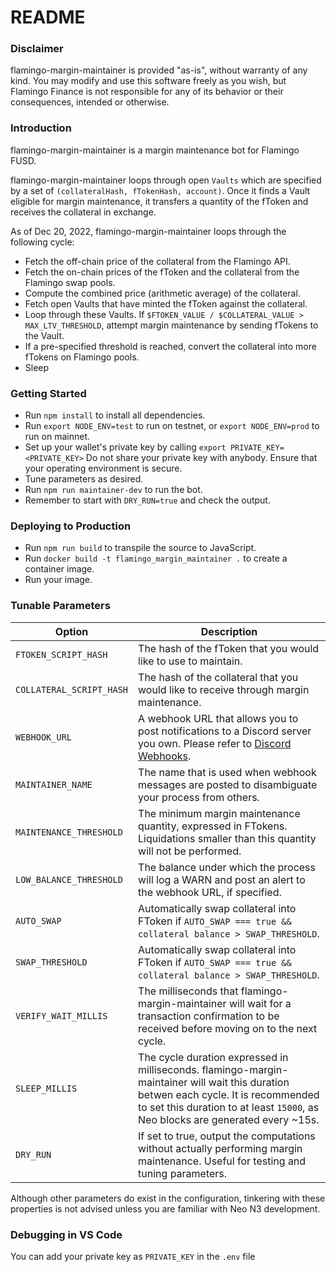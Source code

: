 # README #

### Disclaimer ###
flamingo-margin-maintainer is provided "as-is", without warranty of any kind. You may modify and use this software freely as you wish, but Flamingo Finance is not responsible for any of its behavior or their consequences, intended or otherwise.

### Introduction ###
flamingo-margin-maintainer is a margin maintenance bot for Flamingo FUSD.

flamingo-margin-maintainer loops through open `Vaults` which are specified by a set of `(collateralHash, fTokenHash, account)`. Once it finds a Vault eligible for margin maintenance, it transfers a quantity of the fToken and receives the collateral in exchange.

As of Dec 20, 2022, flamingo-margin-maintainer loops through the following cycle: 
*  Fetch the off-chain price of the collateral from the Flamingo API.
*  Fetch the on-chain prices of the fToken and the collateral from the Flamingo swap pools.
*  Compute the combined price (arithmetic average) of the collateral.
*  Fetch open Vaults that have minted the fToken against the collateral.
*  Loop through these Vaults. If `$FTOKEN_VALUE / $COLLATERAL_VALUE > MAX_LTV_THRESHOLD`, attempt margin maintenance by sending fTokens to the Vault.
*  If a pre-specified threshold is reached, convert the collateral into more fTokens on Flamingo pools.
*  Sleep

### Getting Started ###
*  Run `npm install` to install all dependencies.
*  Run `export NODE_ENV=test` to run on testnet, or `export NODE_ENV=prod` to run on mainnet.
*  Set up your wallet's private key by calling `export PRIVATE_KEY=<PRIVATE_KEY>` Do not share your private key with anybody. Ensure that your operating environment is secure.
*  Tune parameters as desired.
*  Run `npm run maintainer-dev` to run the bot.
*  Remember to start with `DRY_RUN=true` and check the output.

### Deploying to Production ###
*  Run `npm run build` to transpile the source to JavaScript.
*  Run `docker build -t flamingo_margin_maintainer .` to create a container image.
*  Run your image.

### Tunable Parameters ###
| Option | Description |
| --- | --- |
| `FTOKEN_SCRIPT_HASH` | The hash of the fToken that you would like to use to maintain. |
| `COLLATERAL_SCRIPT_HASH` | The hash of the collateral that you would like to receive through margin maintenance. |
| `WEBHOOK_URL` | A webhook URL that allows you to post notifications to a Discord server you own. Please refer to [Discord Webhooks](https://support.discord.com/hc/en-us/articles/228383668-Intro-to-Webhooks). |
| `MAINTAINER_NAME` | The name that is used when webhook messages are posted to disambiguate your process from others. |
| `MAINTENANCE_THRESHOLD` | The minimum margin maintenance quantity, expressed in FTokens. Liquidations smaller than this quantity will not be performed. |
| `LOW_BALANCE_THRESHOLD` | The balance under which the process will log a WARN and post an alert to the webhook URL, if specified. |
| `AUTO_SWAP` | Automatically swap collateral into FToken if `AUTO_SWAP === true && collateral balance > SWAP_THRESHOLD`. |
| `SWAP_THRESHOLD` | Automatically swap collateral into FToken if `AUTO_SWAP === true && collateral balance > SWAP_THRESHOLD`. |
| `VERIFY_WAIT_MILLIS` | The milliseconds that flamingo-margin-maintainer will wait for a transaction confirmation to be received before moving on to the next cycle. |
| `SLEEP_MILLIS` | The cycle duration expressed in milliseconds. flamingo-margin-maintainer will wait this duration betwen each cycle. It is recommended to set this duration to at least `15000`, as Neo blocks are generated every ~15s. |
| `DRY_RUN` | If set to true, output the computations without actually performing margin maintenance. Useful for testing and tuning parameters. |

Although other parameters do exist in the configuration, tinkering with these properties is not advised unless you are familiar with Neo N3 development.

### Debugging in VS Code ###

You can add your private key as `PRIVATE_KEY` in the `.env` file